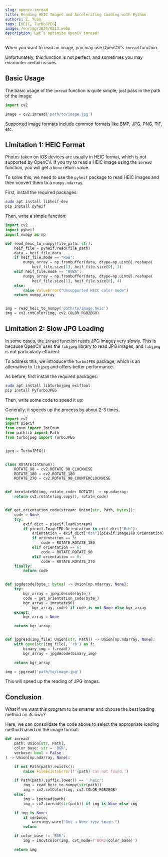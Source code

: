 ```yaml
---
slug: opencv-imread
title: Reading HEIC Images and Accelerating Loading with Python
authors: Z. Yuan
tags: [HEIC, TurboJPEG]
image: /en/img/2024/0213.webp
description: Let’s optimize OpenCV imread!
---
```


When you want to read an image, you may use OpenCV's `imread` function.

Unfortunately, this function is not perfect, and sometimes you may encounter certain issues.

<!-- truncate -->

## Basic Usage

The basic usage of the `imread` function is quite simple; just pass in the path of the image:

```python
import cv2

image = cv2.imread('path/to/image.jpg')
```

Supported image formats include common formats like BMP, JPG, PNG, TIF, etc.

## Limitation 1: HEIC Format

Photos taken on iOS devices are usually in HEIC format, which is not supported by OpenCV. If you try to read a HEIC image using the `imread` function, you will get a `None` return value.

To solve this, we need to use the `pyheif` package to read HEIC images and then convert them to a `numpy.ndarray`.

First, install the required packages:

```bash
sudo apt install libheif-dev
pip install pyheif
```

Then, write a simple function:

```python
import cv2
import pyheif
import numpy as np

def read_heic_to_numpy(file_path: str):
    heif_file = pyheif.read(file_path)
    data = heif_file.data
    if heif_file.mode == "RGB":
        numpy_array = np.frombuffer(data, dtype=np.uint8).reshape(
            heif_file.size[1], heif_file.size[0], 3)
    elif heif_file.mode == "RGBA":
        numpy_array = np.frombuffer(data, dtype=np.uint8).reshape(
            heif_file.size[1], heif_file.size[0], 4)
    else:
        raise ValueError("Unsupported HEIC color mode")
    return numpy_array


img = read_heic_to_numpy('path/to/image.heic')
img = cv2.cvtColor(img, cv2.COLOR_RGB2BGR)
```

## Limitation 2: Slow JPG Loading

In some cases, the `imread` function reads JPG images very slowly. This is because OpenCV uses the `libjpeg` library to read JPG images, and `libjpeg` is not particularly efficient.

To address this, we introduce the `TurboJPEG` package, which is an alternative to `libjpeg` and offers better performance.

As before, first install the required packages:

```bash
sudo apt install libturbojpeg exiftool
pip install PyTurboJPEG
```

Then, write some code to speed it up:

Generally, it speeds up the process by about 2-3 times.

```python
import cv2
import piexif
from enum import IntEnum
from pathlib import Path
from turbojpeg import TurboJPEG


jpeg = TurboJPEG()


class ROTATE(IntEnum):
    ROTATE_90 = cv2.ROTATE_90_CLOCKWISE
    ROTATE_180 = cv2.ROTATE_180
    ROTATE_270 = cv2.ROTATE_90_COUNTERCLOCKWISE


def imrotate90(img, rotate_code: ROTATE) -> np.ndarray:
    return cv2.rotate(img.copy(), rotate_code)


def get_orientation_code(stream: Union[str, Path, bytes]):
    code = None
    try:
        exif_dict = piexif.load(stream)
        if piexif.ImageIFD.Orientation in exif_dict["0th"]:
            orientation = exif_dict["0th"][piexif.ImageIFD.Orientation]
            if orientation == 3:
                code = ROTATE.ROTATE_180
            elif orientation == 6:
                code = ROTATE.ROTATE_90
            elif orientation == 8:
                code = ROTATE.ROTATE_270
    finally:
        return code


def jpgdecode(byte_: bytes) -> Union[np.ndarray, None]:
    try:
        bgr_array = jpeg.decode(byte_)
        code = get_orientation_code(byte_)
        bgr_array = imrotate90(
            bgr_array, code) if code is not None else bgr_array
    except:
        bgr_array = None

    return bgr_array


def jpgread(img_file: Union[str, Path]) -> Union[np.ndarray, None]:
    with open(str(img_file), 'rb') as f:
        binary_img = f.read()
        bgr_array = jpgdecode(binary_img)

    return bgr_array

img = jpgread('path/to/image.jpg')
```

This will speed up the reading of JPG images.

## Conclusion

What if we want this program to be smarter and choose the best loading method on its own?

Here, we can consolidate the code above to select the appropriate loading method based on the image format:

```python title="custom_imread.py"
def imread(
    path: Union[str, Path],
    color_base: str = 'BGR',
    verbose: bool = False
) -> Union[np.ndarray, None]:

    if not Path(path).exists():
        raise FileExistsError(f'{path} can not found.')

    if Path(path).suffix.lower() == '.heic':
        img = read_heic_to_numpy(str(path))
        img = cv2.cvtColor(img, cv2.COLOR_RGB2BGR)
    else:
        img = jpgread(path)
        img = cv2.imread(str(path)) if img is None else img

    if img is None:
        if verbose:
            warnings.warn("Got a None type image.")
        return

    if color_base != 'BGR':
        img = imcvtcolor(img, cvt_mode=f'BGR2{color_base}')

    return img
```